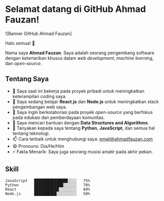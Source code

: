 # Selamat datang di GitHub Ahmad Fauzan!

![Banner GitHub Ahmad Fauzan]

Halo semua! 👋

Nama saya **Ahmad Fauzan**. Saya adalah seorang pengembang software dengan ketertarikan khusus dalam _web development_, _machine learning_, dan _open-source_.

## Tentang Saya

- 🔭 Saya saat ini bekerja pada proyek pribadi untuk meningkatkan keterampilan coding saya.
- 🌱 Saya sedang belajar **React.js** dan **Node.js** untuk meningkatkan stack pengembangan web saya.
- 👯 Saya ingin berkolaborasi pada proyek _open-source_ yang berfokus pada edukasi dan pemberdayaan komunitas.
- 🤔 Saya mencari bantuan dengan **Data Structures and Algorithms**.
- 💬 Tanyakan kepada saya tentang **Python**, **JavaScript**, dan semua hal tentang teknologi.
- 📫 Cara terbaik untuk menghubungi saya: [email@ahmadfauzan.com](mailto:email@ahmadfauzan.com)
- 😄 Pronouns: Dia/He/Him
- ⚡ Fakta Menarik: Saya juga seorang musisi amatir pada akhir pekan.

## Skill

```text
JavaScript   ███████████████░░░░   75%
Python       █████████████░░░░░░   70%
React        ███████████░░░░░░░░   60%
Node.js      ██████████░░░░░░░░░   50%
